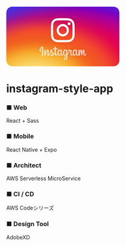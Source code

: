 ![](https://github.com/da-okazaki/instagram-style-app/blob/master/instagram.png)

# instagram-style-app
### ■ Web
React +  Sass

### ■ Mobile
React Native + Expo

### ■ Architect
AWS Serverless MicroService

### ■ CI / CD
AWS Codeシリーズ

### ■ Design Tool
AdobeXD
